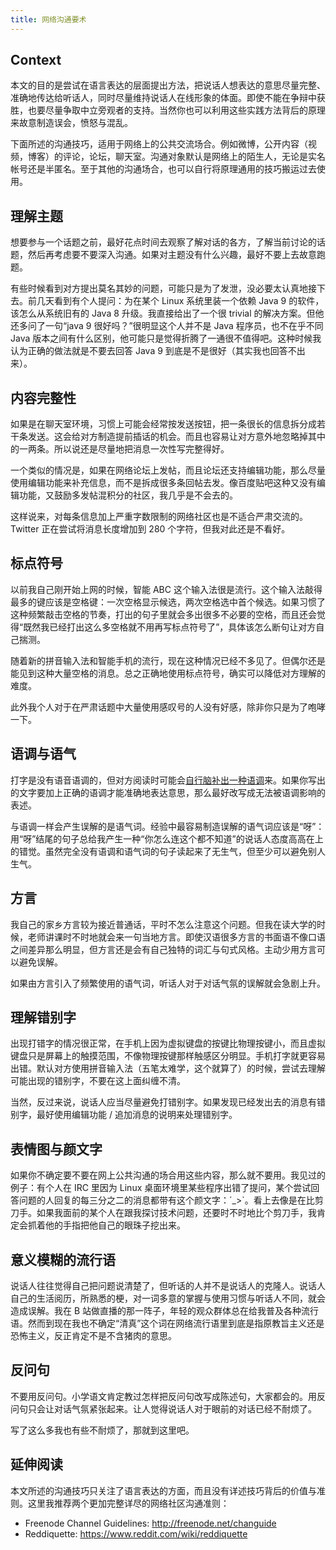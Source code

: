 ```yaml
---
title: 网络沟通要术
---
```


## Context

本文的目的是尝试在语言表达的层面提出方法，把说话人想表达的意思尽量完整、准确地传达给听话人，同时尽量维持说话人在线形象的体面。即使不能在争辩中获胜，也要尽量争取中立旁观者的支持。当然你也可以利用这些实践方法背后的原理来故意制造误会，愤怒与混乱。

下面所述的沟通技巧，适用于网络上的公共交流场合。例如微博，公开内容（视频，博客）的评论，论坛，聊天室。沟通对象默认是网络上的陌生人，无论是实名帐号还是半匿名。至于其他的沟通场合，也可以自行将原理通用的技巧搬运过去使用。

## 理解主题

想要参与一个话题之前，最好花点时间去观察了解对话的各方，了解当前讨论的话题，然后再考虑要不要深入沟通。如果对主题没有什么兴趣，最好不要上去故意跑题。

有些时候看到对方提出莫名其妙的问题，可能只是为了发泄，没必要太认真地接下去。前几天看到有个人提问：为在某个 Linux 系统里装一个依赖 Java 9 的软件，该怎么从系统旧有的 Java 8 升级。我直接给出了一个很 trivial 的解决方案。但他还多问了一句“java 9 很好吗？”很明显这个人并不是 Java 程序员，也不在乎不同 Java 版本之间有什么区别，他可能只是觉得折腾了一通很不值得吧。这种时候我认为正确的做法就是不要去回答 Java 9 到底是不是很好（其实我也回答不出来）。

## 内容完整性

如果是在聊天室环境，习惯上可能会经常按发送按钮，把一条很长的信息拆分成若干条发送。这会给对方制造提前插话的机会。而且也容易让对方意外地忽略掉其中的一两条。所以说还是尽量地把消息一次性写完整得好。

一个类似的情况是，如果在网络论坛上发帖，而且论坛还支持编辑功能，那么尽量使用编辑功能来补充信息，而不是拆成很多条回帖去发。像百度贴吧这种又没有编辑功能，又鼓励多发帖混积分的社区，我几乎是不会去的。

这样说来，对每条信息加上严重字数限制的网络社区也是不适合严肃交流的。Twitter 正在尝试将消息长度增加到 280 个字符，但我对此还是不看好。

## 标点符号

以前我自己刚开始上网的时候，智能 ABC 这个输入法很是流行。这个输入法敲得最多的键应该是空格键：一次空格显示候选，两次空格选中首个候选。如果习惯了这种频繁敲击空格的节奏，打出的句子里就会多出很多不必要的空格，而且还会觉得“既然我已经打出这么多空格就不用再写标点符号了”，具体该怎么断句让对方自己揣测。

随着新的拼音输入法和智能手机的流行，现在这种情况已经不多见了。但偶尔还是能见到这种大量空格的消息。总之正确地使用标点符号，确实可以降低对方理解的难度。

此外我个人对于在严肃话题中大量使用感叹号的人没有好感，除非你只是为了咆哮一下。

## 语调与语气

打字是没有语音语调的，但对方阅读时可能会[自行脑补出一种语调](https://www.youtube.com/watch?v=naleynXS7yo)来。如果你写出的文字要加上正确的语调才能准确地表达意思，那么最好改写成无法被语调影响的表述。

与语调一样会产生误解的是语气词。经验中最容易制造误解的语气词应该是“呀”：用“呀”结尾的句子总给我产生一种“你怎么连这个都不知道”的说话人态度高高在上的错觉。虽然完全没有语调和语气词的句子读起来了无生气，但至少可以避免别人生气。

## 方言

我自己的家乡方言较为接近普通话，平时不怎么注意这个问题。但我在读大学的时候，老师讲课时不时地就会来一句当地方言。即使汉语很多方言的书面语不像口语之间差异那么明显，但方言还是会有自己独特的词汇与句式风格。主动少用方言可以避免误解。

如果由方言引入了频繁使用的语气词，听话人对于对话气氛的误解就会急剧上升。

## 理解错别字

出现打错字的情况很正常，在手机上因为虚拟键盘的按键比物理按键小，而且虚拟键盘只是屏幕上的触摸范围，不像物理按键那样触感区分明显。手机打字就更容易出错。默认对方使用拼音输入法（五笔太难学，这个就算了）的时候，尝试去理解可能出现的错别字，不要在这上面纠缠不清。

当然，反过来说，说话人应当尽量避免打错别字。如果发现已经发出去的消息有错别字，最好使用编辑功能 / 追加消息的说明来处理错别字。

## 表情图与颜文字

如果你不确定要不要在网上公共沟通的场合用这些内容，那么就不要用。我见过的例子：有个人在 IRC 里因为 Linux 桌面环境里某些程序出错了提问，某个尝试回答问题的人回复的每三分之二的消息都带有这个颜文字：´_>`。看上去像是在比剪刀手。如果我面前的某个人在跟我探讨技术问题，还要时不时地比个剪刀手，我肯定会抓着他的手指把他自己的眼珠子挖出来。

## 意义模糊的流行语

说话人往往觉得自己把问题说清楚了，但听话的人并不是说话人的克隆人。说话人自己的生活阅历，所熟悉的梗，对一词多意的掌握与使用习惯与听话人不同，就会造成误解。我在 B 站做直播的那一阵子，年轻的观众群体总在给我普及各种流行语。然而到现在我也不确定“清真”这个词在网络流行语里到底是指原教旨主义还是恐怖主义，反正肯定不是不含猪肉的意思。

## 反问句

不要用反问句。小学语文肯定教过怎样把反问句改写成陈述句，大家都会的。用反问句只会让对话气氛紧张起来。让人觉得说话人对于眼前的对话已经不耐烦了。

写了这么多我也有些不耐烦了，那就到这里吧。

## 延伸阅读

本文所述的沟通技巧只关注了语言表达的方面，而且没有详述技巧背后的价值与准则。这里我推荐两个更加完整详尽的网络社区沟通准则：

* Freenode Channel Guidelines: <http://freenode.net/changuide>
* Reddiquette: <https://www.reddit.com/wiki/reddiquette>
